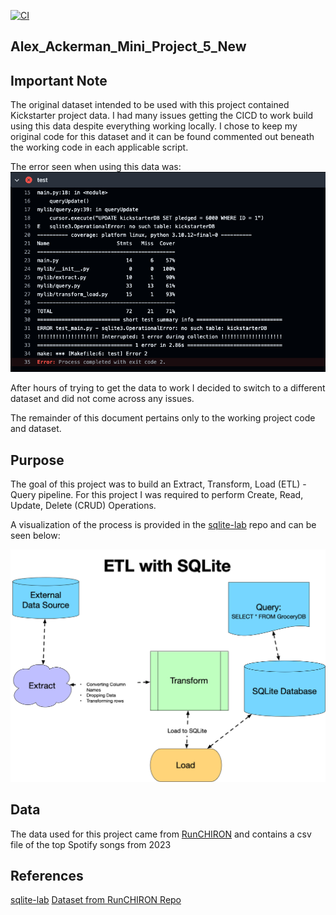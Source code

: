 [![CI](https://github.com/nogibjj/Alex_Ackerman_Mini_Project_5_New/actions/workflows/cicd.yml/badge.svg)](https://github.com/nogibjj/Alex_Ackerman_Mini_Project_5_New/actions/workflows/cicd.yml)

## Alex_Ackerman_Mini_Project_5_New

## Important Note

The original dataset intended to be used with this project contained Kickstarter project data. I had many issues getting the CICD to work build using this data despite everything working locally. I chose to keep my original code for this dataset and it can be found commented out beneath the working code in each applicable script.

The error seen when using this data was:
![alt text](Kickstarter_Build_Error.png)

After hours of trying to get the data to work I decided to switch to a different dataset and did not come across any issues. 

The remainder of this document pertains only to the working project code and dataset. 

## Purpose

The goal of this project was to build an Extract, Transform, Load (ETL) - Query pipeline. For this project I was required to perform Create, Read, Update, Delete (CRUD) Operations.

A visualization of the process is provided in the [sqlite-lab](https://github.com/nogibjj/sqlite-lab/tree/main) repo and can be seen below:

![Visulaization provided by sqlite-lab](ETL_w_SQLite.png)

## Data

The data used for this project came from [RunCHIRON](https://github.com/RunCHIRON/dataset) and contains a csv file of the top Spotify songs from 2023

## References

[sqlite-lab](https://github.com/nogibjj/sqlite-lab/tree/main)
[Dataset from RunCHIRON Repo](https://github.com/RunCHIRON/dataset)